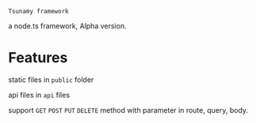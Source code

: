 ~~~~~~~~~~~~~~~~~
Tsunamy framework
~~~~~~~~~~~~~~~~~

a node.ts framework, Alpha version.

# Features

static files in `public` folder

api files in `api` files

support `GET` `POST` `PUT` `DELETE` method with parameter in route, query, body.
